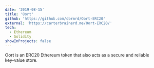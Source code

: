 ```yaml
---
date: '2019-08-15'
title: 'Oort'
github: 'https://github.com/cbrnrd/Oort-ERC20'
external: 'https://carterbrainerd.me/Oort-ERC20/'
tech:
  - Ethereum
  - Solidity
showInProjects: false
---
```


Oort is an ERC20 Ethereum token that also acts as a secure and reliable key-value store.